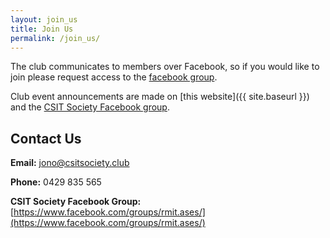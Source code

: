 ```yaml
---
layout: join_us
title: Join Us
permalink: /join_us/
---
```


The club communicates to members over Facebook, so if you would like to join please request access to the [facebook group](https://www.facebook.com/groups/rmit.ases/).

Club event announcements are made on [this website]({{ site.baseurl }}) and the [CSIT Society Facebook group](https://www.facebook.com/groups/rmit.ases/).

## Contact Us

**Email:** [jono@csitsociety.club](mailto:jono@csitsociety.club)

**Phone:** 0429 835 565

**CSIT Society Facebook Group:** [https://www.facebook.com/groups/rmit.ases/](https://www.facebook.com/groups/rmit.ases/)
